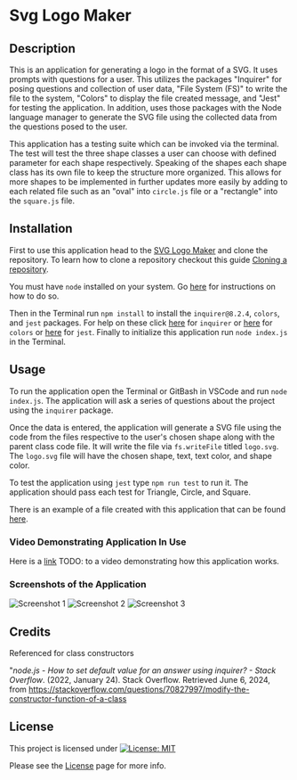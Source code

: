 # Svg Logo Maker

## Description

This is an application for generating a logo in the format of a SVG. It uses prompts with questions for a user. This utilizes the packages "Inquirer" for posing questions and collection of user data, "File System (FS)" to write the file to the system, "Colors" to display the file created message, and "Jest" for testing the application. In addition, uses those packages with the Node language manager to generate the SVG file using the collected data from the questions posed to the user.

This application has a testing suite which can be invoked via the terminal. The test will test the three shape classes a user can choose with defined parameter for each shape respectively. Speaking of the shapes each shape class has its own file to keep the structure more organized. This allows for more shapes to be implemented in further updates more easily by adding to each related file such as an "oval" into `circle.js` file or a "rectangle" into the `square.js` file.
  
## Installation

First to use this application head to the [SVG Logo Maker](https://github.com/EXCervantes/svg-logo-maker) and clone the repository. To learn how to clone a repository checkout this guide [Cloning a repository](https://docs.github.com/en/repositories/creating-and-managing-repositories/cloning-a-repository).

You must have `node` installed on your system. Go [here](https://nodejs.org/en/learn/getting-started/how-to-install-nodejs) for instructions on how to do so.

Then in the Terminal run `npm install` to install the `inquirer@8.2.4`, `colors`, and `jest` packages. For help on these click [here](https://www.npmjs.com/package/inquirer/v/8.2.4) for `inquirer` or [here](https://www.npmjs.com/package/colors) for `colors` or [here](https://www.npmjs.com/package/jest) for `jest`. Finally to initialize this application run `node index.js` in the Terminal.
  
## Usage
  
To run the application open the Terminal or GitBash in VSCode and run `node index.js`. The application will ask a series of questions about the project using the `inquirer` package.

Once the data is entered, the application will generate a SVG file using the code from the files respective to the user's chosen shape along with the parent class code file. It will write the file via `fs.writeFile` titled `logo.svg`. The `logo.svg` file will have the chosen shape, text, text color, and shape color. 

To test the application using `jest` type `npm run test` to run it. The application should pass each test for Triangle, Circle, and Square.

There is an example of a file created with this application that can be found [here](/logo.svg).

### Video Demonstrating Application In Use

Here is a [link]() TODO: to a video demonstrating how this application works.

### Screenshots of the Application

![Screenshot 1](assets/images/SVGLogoMakerscreenshot1.jpg)
![Screenshot 2](assets/images/SVGLogoMakerscreenshot2.jpg)
![Screenshot 3](assets/images/SVGLogoMakerscreenshot3.jpg)

## Credits

Referenced for class constructors

"_node.js - How to set default value for an answer using inquirer? - Stack Overflow_. (2022, January 24). Stack Overflow. Retrieved June 6, 2024, from https://stackoverflow.com/questions/70827997/modify-the-constructor-function-of-a-class
  
## License

This project is licensed under [![License: MIT](https://img.shields.io/badge/License-MIT-yellow.svg)](https://opensource.org/licenses/MIT)

Please see the [License](https://opensource.org/licenses/MIT) page for more info.
